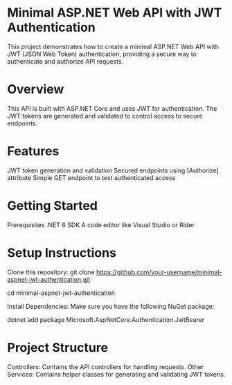 # Minimal ASP.NET Web API with JWT Authentication
This project demonstrates how to create a minimal ASP.NET Web API with JWT (JSON Web Token) authentication, providing a secure way to authenticate and authorize API requests.

# Overview
This API is built with ASP.NET Core and uses JWT for authentication. The JWT tokens are generated and validated to control access to secure endpoints.

# Features
JWT token generation and validation
Secured endpoints using [Authorize] attribute
Simple GET endpoint to test authenticated access

# Getting Started
Prerequisites
.NET 6 SDK
A code editor like Visual Studio or Rider

# Setup Instructions
Clone this repository:
git clone https://github.com/your-username/minimal-aspnet-jwt-authentication.git

cd minimal-aspnet-jwt-authentication

Install Dependencies:
Make sure you have the following NuGet package:

dotnet add package Microsoft.AspNetCore.Authentication.JwtBearer

# Project Structure
Controllers: Contains the API controllers for handling requests.
Other Services: Contains helper classes for generating and validating JWT tokens.
